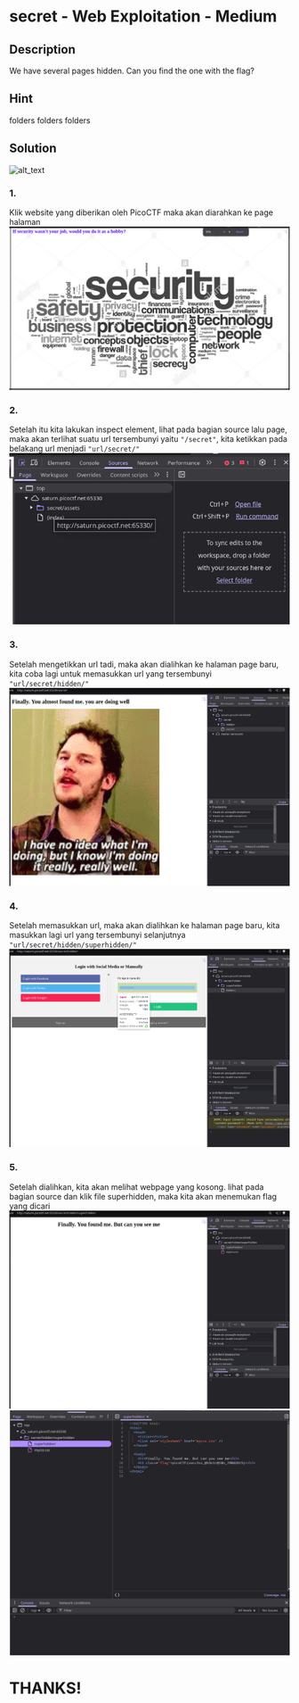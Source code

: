 # secret - Web Exploitation - Medium

## Description
We have several pages hidden. Can you find the one with the flag? 

## Hint
folders folders folders 

## Solution  
![alt_text](?raw=true)

### 1.  
Klik website yang diberikan oleh PicoCTF maka akan diarahkan ke page halaman  
![alt_text](https://github.com/fauznazz-afk/ctf-writeup/blob/main/Documentation/Secret/Screenshot%20From%202025-02-15%2009-31-12.png?raw=true)  

### 2.  
Setelah itu kita lakukan inspect element, lihat pada bagian source lalu page, maka akan terlihat suatu url tersembunyi yaitu `"/secret"`, kita ketikkan pada belakang url menjadi `"url/secret/"`  
![alt_text](https://github.com/fauznazz-afk/ctf-writeup/blob/main/Documentation/Secret/Screenshot%20From%202025-02-15%2009-31-42.png?raw=true)  

### 3.  
Setelah mengetikkan url tadi, maka akan dialihkan ke halaman page baru, kita coba lagi untuk memasukkan url yang tersembunyi `"url/secret/hidden/"`  
![alt_text](https://github.com/fauznazz-afk/ctf-writeup/blob/main/Documentation/Secret/Screenshot%20From%202025-02-15%2009-32-04.png?raw=true)  

### 4.  
Setelah memasukkan url, maka akan dialihkan ke halaman page baru, kita masukkan lagi url yang tersembunyi selanjutnya `"url/secret/hidden/superhidden/"`   
![alt_text](https://github.com/fauznazz-afk/ctf-writeup/blob/main/Documentation/Secret/Screenshot%20From%202025-02-15%2009-32-20.png?raw=true)  

### 5.  
Setelah dialihkan, kita akan melihat webpage yang kosong. lihat pada bagian source dan klik file superhidden, maka kita akan menemukan flag yang dicari  
![alt_text](https://github.com/fauznazz-afk/ctf-writeup/blob/main/Documentation/Secret/Screenshot%20From%202025-02-15%2009-32-34.png?raw=true)  
![alt_text](https://github.com/fauznazz-afk/ctf-writeup/blob/main/Documentation/Secret/Screenshot%20From%202025-02-15%2009-32-53.png?raw=true)

# THANKS!
